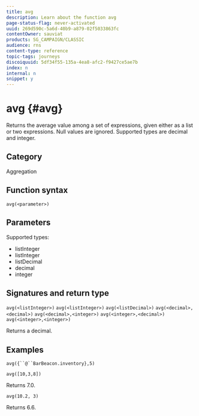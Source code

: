 ```yaml
---
title: avg
description: Learn about the function avg
page-status-flag: never-activated
uuid: 269d590c-5a6d-40b9-a879-02f5033863fc
contentOwner: sauviat
products: SG_CAMPAIGN/CLASSIC
audience: rns
content-type: reference
topic-tags: journeys
discoiquuid: 5df34f55-135a-4ea8-afc2-f9427ce5ae7b
index: n
internal: n
snippet: y
---
```


# avg {#avg}

Returns the average value among a set of expressions, given either as a list or two expressions. Null values are ignored.
Supported types are decimal and integer.

## Category

Aggregation

## Function syntax

`avg(<parameter>)`

## Parameters

Supported types:

* listInteger
* listInteger
* listDecimal
* decimal
* integer

## Signatures and return type

`avg(<listInteger>)`
`avg(<listInteger>)`
`avg(<listDecimal>)`
`avg(<decimal>,<decimal>)`
`avg(<decimal>,<integer>)`
`avg(<integer>,<decimal>)`
`avg(<integer>,<integer>)`

Returns a decimal.

## Examples

`avg({``@``BarBeacon.inventory},5)`

`avg([10,3,8])`

Returns 7.0.

`avg(10.2, 3)`

Returns 6.6.
